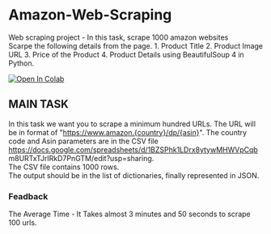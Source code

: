 # Amazon-Web-Scraping
Web scraping project - In this task, scrape 1000 amazon websites <br />
Scarpe the following details from the page. 1. Product Title 2. Product Image URL 3. Price of the Product 4. Product Details using BeautifulSoup 4 in Python.

[![Open In Colab](https://colab.research.google.com/assets/colab-badge.svg)](https://colab.research.google.com/github/MohamamdAzam/Amazon-Web-Scraping/blob/main/extraction.ipynb#scrollTo=Dqv4-oc-q26n)  <br />

## MAIN TASK
In this task we want you to scrape a minimum hundred URLs.
The URL will be in format of "https://www.amazon.{country}/dp/{asin}".
The country code and Asin parameters are in the CSV file
https://docs.google.com/spreadsheets/d/1BZSPhk1LDrx8ytywMHWVpCqb
m8URTxTJrIRkD7PnGTM/edit?usp=sharing.<br /> The CSV file contains 1000
rows.<br />
The output should be in the list of dictionaries, finally represented in
JSON.<br />

### Feadback 
The Average Time - It Takes almost 3 minutes and 50 seconds to scrape 100 urls.
